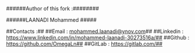 ######Author of this fork :########

######LAANADI Mohammed #####

##Contacts :##
##Email : mohammed.laanadi@ynov.com##
##Linkedin : https://www.linkedin.com/in/mohammed-laanadi-30273516a/##
##Github : https://github.com/OmegaLn##
##GitLab : https://gitlab.com/##